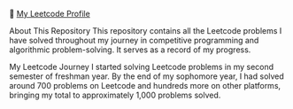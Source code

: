 📌 [My Leetcode Profile](https://leetcode.com/u/Mohammed_Elwaei/)

About This Repository
This repository contains all the Leetcode problems I have solved throughout my journey in competitive programming and algorithmic problem-solving. It serves as a record of my progress.

My Leetcode Journey
I started solving Leetcode problems in my second semester of freshman year. By the end of my sophomore year, I had solved around 700 problems on Leetcode and hundreds more on other platforms, bringing my total to approximately 1,000 problems solved. 
